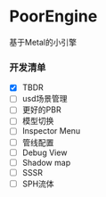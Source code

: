 # PoorEngine
基于Metal的小引擎

### 开发清单

- [x] TBDR
- [ ] usd场景管理
- [ ] 更好的PBR
- [ ] 模型切换
- [ ] Inspector Menu
- [ ] 管线配置
- [ ] Debug View
- [ ] Shadow map
- [ ] SSSR
- [ ] SPH流体
